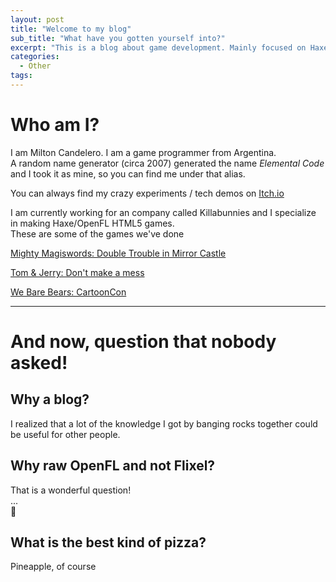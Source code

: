 ```yaml
---
layout: post
title: "Welcome to my blog"
sub_title: "What have you gotten yourself into?"
excerpt: "This is a blog about game development. Mainly focused on Haxe/OpenFL and targeting the HTML5.<br>This is also maybe not the *best* place to learn Haxe/OpenFL from scratch.<br>Here we will tackle simple problems by creating even bigger problems and hoping they kill each other<br>If you want to know more about me, keep reading<br>"
categories:
  - Other
tags:
---
```

# Who am I?
I am Milton Candelero. I am a game programmer from Argentina.  
A random name generator (circa 2007) generated the name *Elemental Code* and I took it as mine, so you can find me under that alias.

You can always find my crazy experiments / tech demos on [Itch.io](https://elementalcode.itch.io/)

I am currently working for an company called Killabunnies and I specialize in making Haxe/OpenFL HTML5 games.  
These are some of the games we've done

[Mighty Magiswords: Double Trouble in Mirror Castle](https://www.cartoonnetwork.co.uk/games/mighty-magiswords-double-trouble-in-mirror-castle)

[Tom & Jerry: Don't make a mess](http://www.boomeranghq.net/games/tom-and-jerry-dont-make-a-mess)

[We Bare Bears: CartoonCon](https://www.cartoonnetwork.com.ar/juego/cartooncon/play)

---

# And now, question that nobody asked!

## Why a blog?
I realized that a lot of the knowledge I got by banging rocks together could be useful for other people.  

## Why raw OpenFL and not Flixel?
That is a wonderful question!  
...   
🤷

## What is the best kind of pizza?
Pineapple, of course